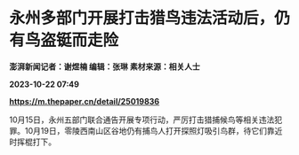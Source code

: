 # 永州多部门开展打击猎鸟违法活动后，仍有鸟盗铤而走险
**澎湃新闻记者：谢煜楠 编辑：张琳 素材来源：相关人士**

**2023-10-22 07:49**

**https://m.thepaper.cn/detail/25019836**

10月15日，永州五部门联合通告开展专项行动，严厉打击猎捕候鸟等相关违法犯罪。10月19日，零陵西南山区谷地仍有捕鸟人打开探照灯吸引鸟群，待它们靠近时挥棍打下。